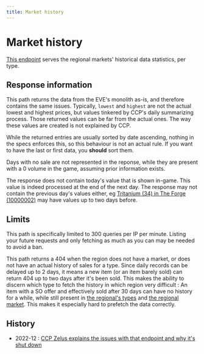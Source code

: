 ```yaml
---
title: Market history
---
```

# Market history

[This endpoint](https://esi.evetech.net/ui/#/Market/get_markets_region_id_history) serves the regional markets' historical data statistics, per type.

## Response information

This path returns the data from the EVE's monolith as-is, and therefore contains the same issues. Typically, `lowest` and `highest` are not the actual lowest and highest prices, but values tinkered by CCP's daily summarizing process. Those returned values can be far from the actual ones. The way these values are created is not explained by CCP.

While the returned entries are usually sorted by date ascending, nothing in the specs enforces this, so this behaviour is not an actual rule. If you want to have the last or first data, you **should** sort them.

Days with no sale are not represented in the reponse, while they are present with a 0 volume in the game, assuming prior information exists.

The response does not contain today's value that is shown in-game. This value is indeed processed at the end of the next day. The response may not contain the previous day's values either, eg [Tritanium (34) in The Forge (10000002)](https://esi.evetech.net/latest/markets/10000002/history/?datasource=tranquility&type_id=34) may have values up to two days before.

## Limits

This path is specifically limited to 300 queries per IP per minute. Listing your future requests and only fetching as much as you can may be needed to avoid a ban.

This path returns a 404 when the region does not have a market, or does not have an actual history of sales for a type. Since daily records can be delayed up to 2 days, it means a new item (or an item barely sold) can return 404 up to two days after it's been sold. This makes the ability to discern which type to fetch the history in which region very difficult : An item with a SO offer and effectively sold after 30 days can have no history for a while, while still present in [the regional's types](https://esi.evetech.net/ui/#/Market/get_markets_region_id_types) and [the regional market](https://esi.evetech.net/ui/#/Market/get_markets_region_id_orders). This makes it especially hard to prefetch the data correctly.

## History

 - 2022-12 : [CCP Zelus explains the issues with that endpoint and why it's shut down](https://forums.eveonline.com/t/esi-market-history-endpoint/387151)
